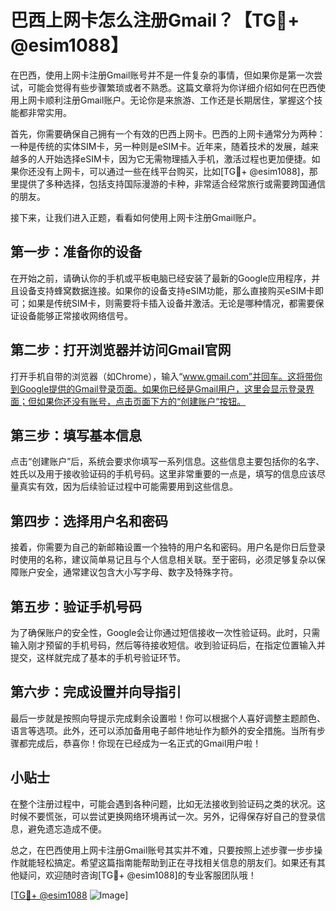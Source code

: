 # 巴西上网卡怎么注册Gmail？【TG💪+ @esim1088】

在巴西，使用上网卡注册Gmail账号并不是一件复杂的事情，但如果你是第一次尝试，可能会觉得有些步骤繁琐或者不熟悉。这篇文章将为你详细介绍如何在巴西使用上网卡顺利注册Gmail账户。无论你是来旅游、工作还是长期居住，掌握这个技能都非常实用。

首先，你需要确保自己拥有一个有效的巴西上网卡。巴西的上网卡通常分为两种：一种是传统的实体SIM卡，另一种则是eSIM卡。近年来，随着技术的发展，越来越多的人开始选择eSIM卡，因为它无需物理插入手机，激活过程也更加便捷。如果你还没有上网卡，可以通过一些在线平台购买，比如[TG💪+ @esim1088]，那里提供了多种选择，包括支持国际漫游的卡种，非常适合经常旅行或需要跨国通信的朋友。

接下来，让我们进入正题，看看如何使用上网卡注册Gmail账户。

## 第一步：准备你的设备

在开始之前，请确认你的手机或平板电脑已经安装了最新的Google应用程序，并且设备支持蜂窝数据连接。如果你的设备支持eSIM功能，那么直接购买eSIM卡即可；如果是传统SIM卡，则需要将卡插入设备并激活。无论是哪种情况，都需要保证设备能够正常接收网络信号。

## 第二步：打开浏览器并访问Gmail官网

打开手机自带的浏览器（如Chrome），输入“www.gmail.com”并回车。这将带你到Google提供的Gmail登录页面。如果你已经是Gmail用户，这里会显示登录界面；但如果你还没有账号，点击页面下方的“创建账户”按钮。

## 第三步：填写基本信息

点击“创建账户”后，系统会要求你填写一系列信息。这些信息主要包括你的名字、姓氏以及用于接收验证码的手机号码。这里非常重要的一点是，填写的信息应该尽量真实有效，因为后续验证过程中可能需要用到这些信息。

## 第四步：选择用户名和密码

接着，你需要为自己的新邮箱设置一个独特的用户名和密码。用户名是你日后登录时使用的名称，建议简单易记且与个人信息相关联。至于密码，必须足够复杂以保障账户安全，通常建议包含大小写字母、数字及特殊字符。

## 第五步：验证手机号码

为了确保账户的安全性，Google会让你通过短信接收一次性验证码。此时，只需输入刚才预留的手机号码，然后等待接收短信。收到验证码后，在指定位置输入并提交，这样就完成了基本的手机号验证环节。

## 第六步：完成设置并向导指引

最后一步就是按照向导提示完成剩余设置啦！你可以根据个人喜好调整主题颜色、语言等选项。此外，还可以添加备用电子邮件地址作为额外的安全措施。当所有步骤都完成后，恭喜你！你现在已经成为一名正式的Gmail用户啦！

## 小贴士

在整个注册过程中，可能会遇到各种问题，比如无法接收到验证码之类的状况。这时候不要慌张，可以尝试更换网络环境再试一次。另外，记得保存好自己的登录信息，避免遗忘造成不便。

总之，在巴西使用上网卡注册Gmail账号其实并不难，只要按照上述步骤一步步操作就能轻松搞定。希望这篇指南能帮助到正在寻找相关信息的朋友们。如果还有其他疑问，欢迎随时咨询[TG💪+ @esim1088]的专业客服团队哦！

[[TG💪+ @esim1088](https://t.me/s/esim1088) ![Image](https://i.postimg.cc/4NQfJmqS/Snipaste-2025-05-13-00-14-12.png)]